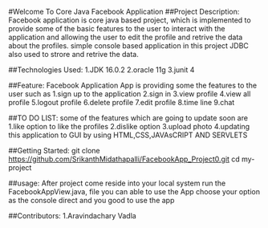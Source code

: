 #Welcome To Core Java Facebook Application
##Project Description:
Facebook application is core java based project, which is implemented to provide some of the basic features to the user to interact with the application and allowing the user to edit the profile and retrive the data about the profiles. simple console based application in this project JDBC also used to strore and retrive the data.

##Technologies Used:
1.JDK 16.0.2
2.oracle 11g
3.junit 4

##Feature:
Facebook Application App is providing some the features to the user such as 1.sign up to the application 2.sign in 3.view profile 4.view all profile 5.logout profile 6.delete profile 7.edit profile 8.time line 9.chat

##TO DO LIST:
some of the features which are going to update soon are 1.like option to like the profiles 2.dislike option 3.upload photo 4.updating this application to GUI by using HTML,CSS,JAVAsCRIPT AND SERVLETS

##Getting Started:
git clone https://github.com/SrikanthMidathapalli/FacebookApp_Project0.git cd my-project

##usage:
After project come reside into your local system run the FacebookAppView.java, file you can able to use the App choose your option as the console direct and you good to use the app

##Contributors:
1.Aravindachary Vadla

